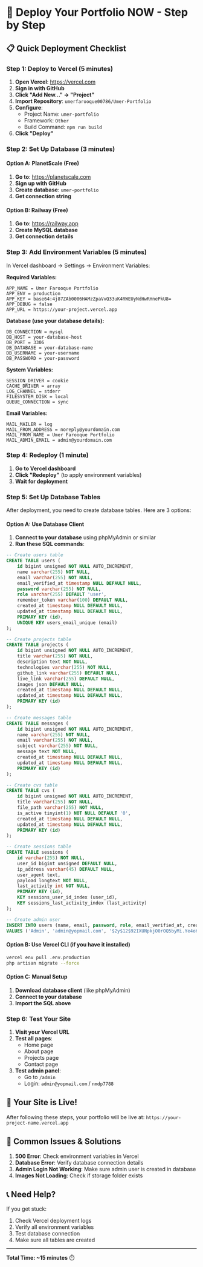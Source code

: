 # 🚀 Deploy Your Portfolio NOW - Step by Step

## 📋 **Quick Deployment Checklist**

### **Step 1: Deploy to Vercel (5 minutes)**

1. **Open Vercel**: https://vercel.com
2. **Sign in with GitHub**
3. **Click "Add New..." → "Project"**
4. **Import Repository**: `umerfarooque00786/Umer-Portfolio`
5. **Configure**:
   - Project Name: `umer-portfolio`
   - Framework: `Other`
   - Build Command: `npm run build`
6. **Click "Deploy"**

### **Step 2: Set Up Database (3 minutes)**

#### **Option A: PlanetScale (Free)**
1. **Go to**: https://planetscale.com
2. **Sign up with GitHub**
3. **Create database**: `umer-portfolio`
4. **Get connection string**

#### **Option B: Railway (Free)**
1. **Go to**: https://railway.app
2. **Create MySQL database**
3. **Get connection details**

### **Step 3: Add Environment Variables (5 minutes)**

In Vercel dashboard → Settings → Environment Variables:

**Required Variables:**
```
APP_NAME = Umer Farooque Portfolio
APP_ENV = production
APP_KEY = base64:4j87ZAb0006HAMzZpaVvQ33uK4RWEUyNdHwRHnePkU8=
APP_DEBUG = false
APP_URL = https://your-project.vercel.app
```

**Database (use your database details):**
```
DB_CONNECTION = mysql
DB_HOST = your-database-host
DB_PORT = 3306
DB_DATABASE = your-database-name
DB_USERNAME = your-username
DB_PASSWORD = your-password
```

**System Variables:**
```
SESSION_DRIVER = cookie
CACHE_DRIVER = array
LOG_CHANNEL = stderr
FILESYSTEM_DISK = local
QUEUE_CONNECTION = sync
```

**Email Variables:**
```
MAIL_MAILER = log
MAIL_FROM_ADDRESS = noreply@yourdomain.com
MAIL_FROM_NAME = Umer Farooque Portfolio
MAIL_ADMIN_EMAIL = admin@yourdomain.com
```

### **Step 4: Redeploy (1 minute)**

1. **Go to Vercel dashboard**
2. **Click "Redeploy"** (to apply environment variables)
3. **Wait for deployment**

### **Step 5: Set Up Database Tables**

After deployment, you need to create database tables. Here are 3 options:

#### **Option A: Use Database Client**
1. **Connect to your database** using phpMyAdmin or similar
2. **Run these SQL commands**:

```sql
-- Create users table
CREATE TABLE users (
    id bigint unsigned NOT NULL AUTO_INCREMENT,
    name varchar(255) NOT NULL,
    email varchar(255) NOT NULL,
    email_verified_at timestamp NULL DEFAULT NULL,
    password varchar(255) NOT NULL,
    role varchar(255) DEFAULT 'user',
    remember_token varchar(100) DEFAULT NULL,
    created_at timestamp NULL DEFAULT NULL,
    updated_at timestamp NULL DEFAULT NULL,
    PRIMARY KEY (id),
    UNIQUE KEY users_email_unique (email)
);

-- Create projects table
CREATE TABLE projects (
    id bigint unsigned NOT NULL AUTO_INCREMENT,
    title varchar(255) NOT NULL,
    description text NOT NULL,
    technologies varchar(255) NOT NULL,
    github_link varchar(255) DEFAULT NULL,
    live_link varchar(255) DEFAULT NULL,
    images json DEFAULT NULL,
    created_at timestamp NULL DEFAULT NULL,
    updated_at timestamp NULL DEFAULT NULL,
    PRIMARY KEY (id)
);

-- Create messages table
CREATE TABLE messages (
    id bigint unsigned NOT NULL AUTO_INCREMENT,
    name varchar(255) NOT NULL,
    email varchar(255) NOT NULL,
    subject varchar(255) NOT NULL,
    message text NOT NULL,
    created_at timestamp NULL DEFAULT NULL,
    updated_at timestamp NULL DEFAULT NULL,
    PRIMARY KEY (id)
);

-- Create cvs table
CREATE TABLE cvs (
    id bigint unsigned NOT NULL AUTO_INCREMENT,
    title varchar(255) NOT NULL,
    file_path varchar(255) NOT NULL,
    is_active tinyint(1) NOT NULL DEFAULT '0',
    created_at timestamp NULL DEFAULT NULL,
    updated_at timestamp NULL DEFAULT NULL,
    PRIMARY KEY (id)
);

-- Create sessions table
CREATE TABLE sessions (
    id varchar(255) NOT NULL,
    user_id bigint unsigned DEFAULT NULL,
    ip_address varchar(45) DEFAULT NULL,
    user_agent text,
    payload longtext NOT NULL,
    last_activity int NOT NULL,
    PRIMARY KEY (id),
    KEY sessions_user_id_index (user_id),
    KEY sessions_last_activity_index (last_activity)
);

-- Create admin user
INSERT INTO users (name, email, password, role, email_verified_at, created_at, updated_at) 
VALUES ('Admin', 'admin@yopmail.com', '$2y$12$92IXUNpkjO0rOQ5byMi.Ye4oKoEa3Ro9llC/.og/at2.uheWG/igi', 'admin', NOW(), NOW(), NOW());
```

#### **Option B: Use Vercel CLI** (if you have it installed)
```bash
vercel env pull .env.production
php artisan migrate --force
```

#### **Option C: Manual Setup**
1. **Download database client** (like phpMyAdmin)
2. **Connect to your database**
3. **Import the SQL above**

### **Step 6: Test Your Site**

1. **Visit your Vercel URL**
2. **Test all pages**:
   - Home page
   - About page
   - Projects page
   - Contact page
3. **Test admin panel**:
   - Go to `/admin`
   - Login: `admin@yopmail.com` / `nmdp7788`

## 🎉 **Your Site is Live!**

After following these steps, your portfolio will be live at:
`https://your-project-name.vercel.app`

## 🚨 **Common Issues & Solutions**

1. **500 Error**: Check environment variables in Vercel
2. **Database Error**: Verify database connection details
3. **Admin Login Not Working**: Make sure admin user is created in database
4. **Images Not Loading**: Check if storage folder exists

## 📞 **Need Help?**

If you get stuck:
1. Check Vercel deployment logs
2. Verify all environment variables
3. Test database connection
4. Make sure all tables are created

---

**Total Time: ~15 minutes** ⏱️
